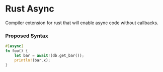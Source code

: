 # Rust Async

Compiler extension for rust that will enable async code without callbacks.

### Proposed Syntax
```rust
#[async]
fn foo() {
    let bar = await!(db.get_bar());
	println!(bar.x);
}
```